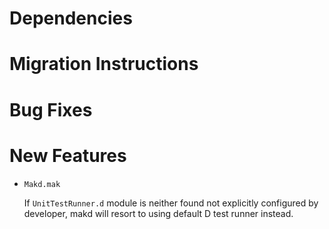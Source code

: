 Dependencies
============

Migration Instructions
======================

Bug Fixes
=========

New Features
============

* ``Makd.mak``

  If ``UnitTestRunner.d`` module is neither found not explicitly
  configured by developer, makd will resort to using default D test
  runner instead.
